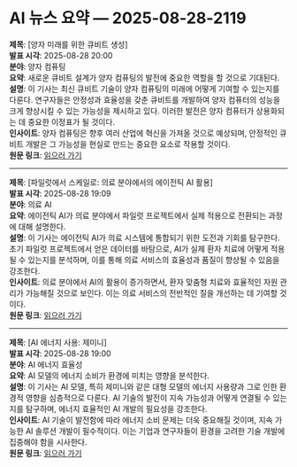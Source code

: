 # AI 뉴스 요약 — 2025-08-28-2119

**제목**: [양자 미래를 위한 큐비트 생성]  
**발표 시각**: 2025-08-28 20:00  
**분야**: 양자 컴퓨팅  
**요약**: 새로운 큐비트 설계가 양자 컴퓨팅의 발전에 중요한 역할을 할 것으로 기대된다.  
**설명**: 이 기사는 최신 큐비트 기술이 양자 컴퓨팅의 미래에 어떻게 기여할 수 있는지를 다룬다. 연구자들은 안정성과 효율성을 갖춘 큐비트를 개발하여 양자 컴퓨터의 성능을 크게 향상시킬 수 있는 가능성을 제시하고 있다. 이러한 발전은 양자 컴퓨터가 상용화되는 데 중요한 이정표가 될 것이다.  
**인사이트**: 양자 컴퓨팅은 향후 여러 산업에 혁신을 가져올 것으로 예상되며, 안정적인 큐비트 개발은 그 가능성을 현실로 만드는 중요한 요소로 작용할 것이다.  
**원문 링크**: [읽으러 가기](https://www.technologyreview.com/2025/08/28/1121890/creating-a-qubit-fit-for-a-quantum-future/)

---

**제목**: [파일럿에서 스케일로: 의료 분야에서의 에이전틱 AI 활용]  
**발표 시각**: 2025-08-28 19:09  
**분야**: 의료 AI  
**요약**: 에이전틱 AI가 의료 분야에서 파일럿 프로젝트에서 실제 적용으로 전환되는 과정에 대해 설명한다.  
**설명**: 이 기사는 에이전틱 AI가 의료 시스템에 통합되기 위한 도전과 기회를 탐구한다. 초기 파일럿 프로젝트에서 얻은 데이터를 바탕으로, AI가 실제 환자 치료에 어떻게 적용될 수 있는지를 분석하며, 이를 통해 의료 서비스의 효율성과 품질이 향상될 수 있음을 강조한다.  
**인사이트**: 의료 분야에서 AI의 활용이 증가하면서, 환자 맞춤형 치료와 효율적인 자원 관리가 가능해질 것으로 보인다. 이는 의료 서비스의 전반적인 질을 개선하는 데 기여할 것이다.  
**원문 링크**: [읽으러 가기](https://www.technologyreview.com/2025/08/28/1122623/from-pilot-to-scale-making-agentic-ai-work-in-health-care/)

---

**제목**: [AI 에너지 사용: 제미니]  
**발표 시각**: 2025-08-28 19:00  
**분야**: AI 에너지 효율성  
**요약**: AI 모델의 에너지 소비가 환경에 미치는 영향을 분석한다.  
**설명**: 이 기사는 AI 모델, 특히 제미니와 같은 대형 모델의 에너지 사용량과 그로 인한 환경적 영향을 심층적으로 다룬다. AI 기술의 발전이 지속 가능성과 어떻게 연결될 수 있는지를 탐구하며, 에너지 효율적인 AI 개발의 필요성을 강조한다.  
**인사이트**: AI 기술이 발전함에 따라 에너지 소비 문제는 더욱 중요해질 것이며, 지속 가능한 AI 솔루션 개발이 필수적이다. 이는 기업과 연구자들이 환경을 고려한 기술 개발에 집중해야 함을 시사한다.  
**원문 링크**: [읽으러 가기](https://www.technologyreview.com/2025/08/28/1122685/ai-energy-use-gemini/)